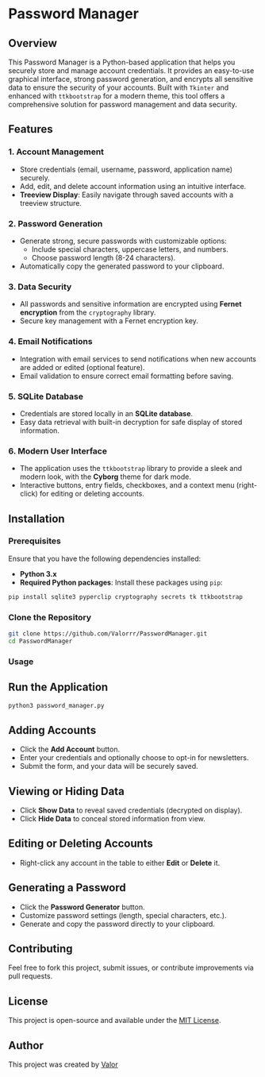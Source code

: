 # Password Manager

## Overview

This Password Manager is a Python-based application that helps you securely store and manage account credentials. It provides an easy-to-use graphical interface, strong password generation, and encrypts all sensitive data to ensure the security of your accounts. Built with `Tkinter` and enhanced with `ttkbootstrap` for a modern theme, this tool offers a comprehensive solution for password management and data security.

## Features

### 1. **Account Management**
   - Store credentials (email, username, password, application name) securely.
   - Add, edit, and delete account information using an intuitive interface.
   - **Treeview Display**: Easily navigate through saved accounts with a treeview structure.

### 2. **Password Generation**
   - Generate strong, secure passwords with customizable options:
     - Include special characters, uppercase letters, and numbers.
     - Choose password length (8-24 characters).
   - Automatically copy the generated password to your clipboard.

### 3. **Data Security**
   - All passwords and sensitive information are encrypted using **Fernet encryption** from the `cryptography` library.
   - Secure key management with a Fernet encryption key.

### 4. **Email Notifications**
   - Integration with email services to send notifications when new accounts are added or edited (optional feature).
   - Email validation to ensure correct email formatting before saving.

### 5. **SQLite Database**
   - Credentials are stored locally in an **SQLite database**.
   - Easy data retrieval with built-in decryption for safe display of stored information.

### 6. **Modern User Interface**
   - The application uses the `ttkbootstrap` library to provide a sleek and modern look, with the **Cyborg** theme for dark mode.
   - Interactive buttons, entry fields, checkboxes, and a context menu (right-click) for editing or deleting accounts.

## Installation

### Prerequisites
Ensure that you have the following dependencies installed:

- **Python 3.x**
- **Required Python packages**: Install these packages using `pip`:

```bash
pip install sqlite3 pyperclip cryptography secrets tk ttkbootstrap
```

### Clone the Repository
```bash
git clone https://github.com/Valorrr/PasswordManager.git
cd PasswordManager
```

### Usage
## Run the Application

```bash
python3 password_manager.py
```

## Adding Accounts
- Click the **Add Account** button.
- Enter your credentials and optionally choose to opt-in for newsletters.
- Submit the form, and your data will be securely saved.

## Viewing or Hiding Data
- Click **Show Data** to reveal saved credentials (decrypted on display).
- Click **Hide Data** to conceal stored information from view.

## Editing or Deleting Accounts
- Right-click any account in the table to either **Edit** or **Delete** it.

## Generating a Password
- Click the **Password Generator** button.
- Customize password settings (length, special characters, etc.).
- Generate and copy the password directly to your clipboard.

## Contributing
Feel free to fork this project, submit issues, or contribute improvements via pull requests.

## License
This project is open-source and available under the [MIT License](LICENSE).

## Author
This project was created by [Valor](https://github.com/Valorrr)

